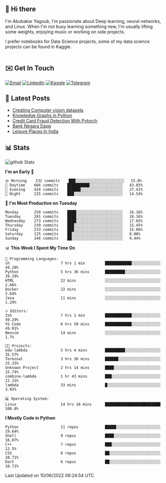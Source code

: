 ## 👋 Hi there

I'm Abubakar Yagoub, I'm passionate about Deep learning, neural networks, and
Linux. When I'm not busy learning something new, I'm usually lifting some
weights, enjoying music or working on side projects.

I prefer notebooks for Data Science projects, some of my data science projects
can be found in Kaggle. <br> <br>

## ✉️ Get In Touch

[![Email](https://img.shields.io/badge/Email-f1f1f1?style=for-the-badge&logo=gmail&logoColor=0f111a)](mailto:hi@blacksuan19.dev)
[![LinkedIn](https://img.shields.io/badge/LinkedIn-0077B5?style=for-the-badge&logo=linkedin&logoColor=white)](https://www.linkedin.com/in/blacksuan19/)
[![Kaggle](https://img.shields.io/badge/Kaggle-5acfff?style=for-the-badge&logo=kaggle&logoColor=white)](http://kaggle.com/abubakaryagob/)
[![Telegram](https://img.shields.io/badge/Telegram-2CA5E0?style=for-the-badge&logo=telegram&logoColor=white)](https://t.me/blacksuan19)

## 📩 Latest Posts

<!-- BLOG-POST-LIST:START -->
- [Creating Computer vision datasets](http://blacksuan19.dev/blog/creating-datasets/)
- [Knowledge Graphs in Python](http://blacksuan19.dev/projects/Knowledge_Graphs/)
- [Credit Card Fraud Detection With Pytorch](http://blacksuan19.dev/projects/credit-card-fraud-detection-with-pytorch/)
- [Bank Negara Dapp](http://blacksuan19.dev/projects/bank-negara/)
- [Leisure Places In India](http://blacksuan19.dev/projects/leisure-places-in-india/)
<!-- BLOG-POST-LIST:END -->

## 📊 Stats

![github Stats](https://github-readme-stats.vercel.app/api?username=blacksuan19&theme=github_dark&show_icons=true&count_private=true&custom_title=Github%20Stats&hide_border=true)

<!--START_SECTION:waka-->
**I'm an Early 🐤** 

```text
🌞 Morning    232 commits    ███░░░░░░░░░░░░░░░░░░░░░░   15.0% 
🌆 Daytime    666 commits    ██████████░░░░░░░░░░░░░░░   43.05% 
🌃 Evening    424 commits    ██████░░░░░░░░░░░░░░░░░░░   27.41% 
🌙 Night      225 commits    ███░░░░░░░░░░░░░░░░░░░░░░   14.54%

```
📅 **I'm Most Productive on Tuesday** 

```text
Monday       250 commits    ████░░░░░░░░░░░░░░░░░░░░░   16.16% 
Tuesday      281 commits    ████░░░░░░░░░░░░░░░░░░░░░   18.16% 
Wednesday    273 commits    ████░░░░░░░░░░░░░░░░░░░░░   17.65% 
Thursday     239 commits    ███░░░░░░░░░░░░░░░░░░░░░░   15.45% 
Friday       233 commits    ███░░░░░░░░░░░░░░░░░░░░░░   15.06% 
Saturday     125 commits    ██░░░░░░░░░░░░░░░░░░░░░░░   8.08% 
Sunday       146 commits    ██░░░░░░░░░░░░░░░░░░░░░░░   9.44%

```


📊 **This Week I Spent My Time On** 

```text
💬 Programming Languages: 
sh                       7 hrs 1 min         ████████████░░░░░░░░░░░░░   49.29% 
Python                   5 hrs 36 mins       █████████░░░░░░░░░░░░░░░░   39.29% 
HTML                     22 mins             ░░░░░░░░░░░░░░░░░░░░░░░░░   2.66% 
Docker                   22 mins             ░░░░░░░░░░░░░░░░░░░░░░░░░   2.64% 
Java                     11 mins             ░░░░░░░░░░░░░░░░░░░░░░░░░   1.29%

🔥 Editors: 
Zsh                      7 hrs 1 min         ████████████░░░░░░░░░░░░░   49.29% 
VS Code                  6 hrs 59 mins       ████████████░░░░░░░░░░░░░   49.01% 
Neovim                   14 mins             ░░░░░░░░░░░░░░░░░░░░░░░░░   1.7%

🐱‍💻 Projects: 
eda-lambda               5 hrs 4 mins        █████████░░░░░░░░░░░░░░░░   35.57% 
Terminal                 3 hrs 36 mins       ██████░░░░░░░░░░░░░░░░░░░   25.33% 
Unknown Project          2 hrs 14 mins       ████░░░░░░░░░░░░░░░░░░░░░   15.74% 
combine-lambda           1 hr 43 mins        ███░░░░░░░░░░░░░░░░░░░░░░   12.15% 
lambda                   33 mins             █░░░░░░░░░░░░░░░░░░░░░░░░   3.93%

💻 Operating System: 
Linux                    14 hrs 16 mins      █████████████████████████   100.0%

```

**I Mostly Code in Python** 

```text
Python                   11 repos            █████░░░░░░░░░░░░░░░░░░░░   19.64% 
Shell                    9 repos             ████░░░░░░░░░░░░░░░░░░░░░   16.07% 
C++                      7 repos             ███░░░░░░░░░░░░░░░░░░░░░░   12.5% 
CSS                      6 repos             ██░░░░░░░░░░░░░░░░░░░░░░░   10.71% 
Dart                     6 repos             ██░░░░░░░░░░░░░░░░░░░░░░░   10.71%

```



 Last Updated on 10/06/2022 06:24:54 UTC
<!--END_SECTION:waka-->
